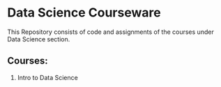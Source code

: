 # Data Science Courseware

This Repository consists of code and assignments of the courses under Data Science section.


## Courses:
1. Intro to Data Science 
